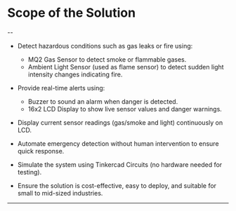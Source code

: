 #  Scope of the Solution

--

- Detect hazardous conditions such as gas leaks or fire using:
  - MQ2 Gas Sensor to detect smoke or flammable gases.
  - Ambient Light Sensor (used as flame sensor) to detect sudden light intensity changes indicating fire.
  
- Provide real-time alerts using:
  - Buzzer to sound an alarm when danger is detected.
  - 16x2 LCD Display to show live sensor values and danger warnings.

- Display current sensor readings (gas/smoke and light) continuously on LCD.

- Automate emergency detection without human intervention to ensure quick response.

- Simulate the system using Tinkercad Circuits (no hardware needed for testing).

- Ensure the solution is cost-effective, easy to deploy, and suitable for small to mid-sized industries.

---

